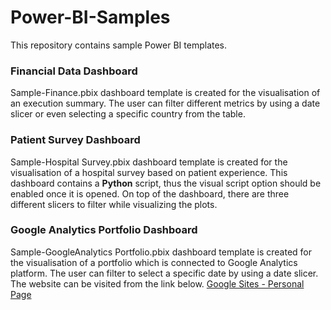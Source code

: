 # Power-BI-Samples

This repository contains sample Power BI templates.

### Financial Data Dashboard

Sample-Finance.pbix dashboard template is created for the visualisation of an execution summary. 
The user can filter different metrics by using a date slicer or even selecting a specific country from the table.

### Patient Survey Dashboard

Sample-Hospital Survey.pbix dashboard template is created for the visualisation of a hospital survey based on patient experience.
This dashboard contains a **Python** script, thus the visual script option should be enabled once it is opened.
On top of the dashboard, there are three different slicers to filter while visualizing the plots.

### Google Analytics Portfolio Dashboard

Sample-GoogleAnalytics Portfolio.pbix dashboard template is created for the visualisation of a portfolio which is connected to Google Analytics platform.
The user can filter to select a specific date by using a date slicer.
The website can be visited from the link below.
[Google Sites - Personal Page](https://sites.google.com/view/ercanpilicer)
